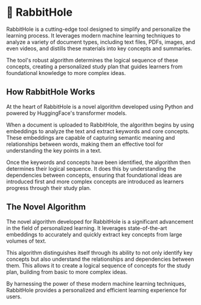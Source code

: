 # 🐇 RabbitHole

RabbitHole is a cutting-edge tool designed to simplify and personalize the learning process. It leverages modern machine learning techniques to analyze a variety of document types, including text files, PDFs, images, and even videos, and distills these materials into key concepts and summaries.

The tool's robust algorithm determines the logical sequence of these concepts, creating a personalized study plan that guides learners from foundational knowledge to more complex ideas.

## How RabbitHole Works

At the heart of RabbitHole is a novel algorithm developed using Python and powered by HuggingFace's transformer models.

When a document is uploaded to RabbitHole, the algorithm begins by using embeddings to analyze the text and extract keywords and core concepts. These embeddings are capable of capturing semantic meaning and relationships between words, making them an effective tool for understanding the key points in a text.

Once the keywords and concepts have been identified, the algorithm then determines their logical sequence. It does this by understanding the dependencies between concepts, ensuring that foundational ideas are introduced first and more complex concepts are introduced as learners progress through their study plan.

## The Novel Algorithm

The novel algorithm developed for RabbitHole is a significant advancement in the field of personalized learning. It leverages state-of-the-art embeddings to accurately and quickly extract key concepts from large volumes of text.

This algorithm distinguishes itself through its ability to not only identify key concepts but also understand the relationships and dependencies between them. This allows it to create a logical sequence of concepts for the study plan, building from basic to more complex ideas.

By harnessing the power of these modern machine learning techniques, RabbitHole provides a personalized and efficient learning experience for users.
